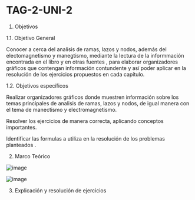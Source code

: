 # TAG-2-UNI-2

1. Objetivos

1.1. Objetivo General

Conocer a cerca del analisis de ramas, lazos y nodos, además del electomagnetismo y  manegtismo, mediante la lectura de la informmación encontrada en el libro y en otras fuentes , para elaborar organizadores gráficos que contengan información contundente y así poder aplicar en la resolución de los ejercicios propuestos en cada capítulo. 

1.2. Objetivos específicos

Realizar organizadores gráficos donde muestren información sobre los temas principales  de analisis de ramas, lazos y nodos, de igual manera con el tema de manectismo y electromagnetismo.

Resolver los ejercicios de manera correcta, aplicando conceptos importantes. 

Identificar las formulas a utiliza en la resolución de los problemas planteados . 

2. Marco Teórico

![image](https://user-images.githubusercontent.com/93958596/148309262-1ea36cb1-29c1-4e57-8016-2257dca37d4b.png)

![image](https://user-images.githubusercontent.com/93958596/148309275-d5f6fa8e-fab4-4254-938f-2c6dfce9b648.png)

3. Explicación y resolución de ejercicios

